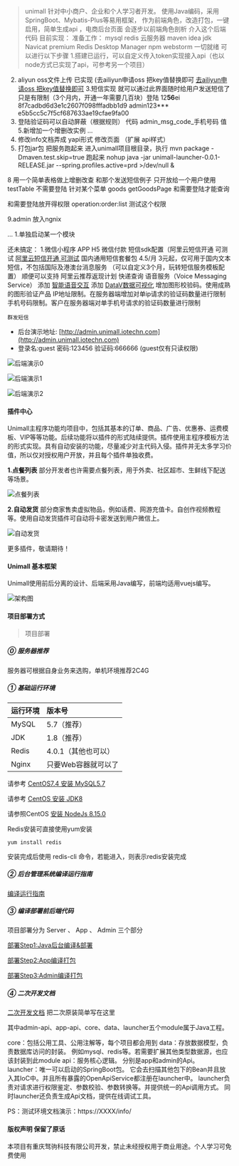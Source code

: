 > unimall 针对中小商户、企业和个人学习者开发。
使用Java编码，采用SpringBoot、Mybatis-Plus等易用框架，
作为前端角色，改造打包，一键启用，简单生成api ，电商后台页面
会逐步以前端角色剖析 介入这个后端代码
目前实现：
准备工作： mysql redis  云服务器 maven idea jdk  Navicat premium Redis Desktop Manager
npm webstorm 一切就绪 可以进行以下步骤
1.搭建已运行，可以自定义传入token实现接入api（也以node方式已实现了api，可参考另一个项目）
2. aliyun oss文件上传 已实现 (去ailiyun申请oss 把key值替换即可
[去ailiyun申请oss 把key值替换即可](https://www.aliyun.com/product/oss?spm=5176.12825654.1kquk9v2l.2.e9392c4alUqqON&aly_as=6JY_cFKf&userCode=278cm52d) 
3.短信实现 就可以通过此界面随时给用户发送短信了只是有限制（3个月内，开通一年需要几百块）登陆 12**56**ei
8f7cadbd6d3e1c2607f098fffadbb1d9    admin123***   e5b5cc5c7f5cf687633ae19cfae9fa00
4. 登陆验证码可以自动屏蔽（根据规则） 代码 admin_msg_code_手机号码 值
5.新增加一个增删改实例
...
6. 修改info文档弄成 yapi形式  修改页面  （扩展 api样式） 
7. 打包jar包 把服务跑起来
进入unimall项目根目录，执行
mvn package -Dmaven.test.skip=true
跑起来 nohup java -jar unimall-launcher-0.0.1-RELEASE.jar --spring.profiles.active=prd >/dev/null &


8 用一个简单表格做上增删改查  和那个发送短信例子 只开放给一个用户使用 testTable
不需要登陆  针对某个菜单 goods getGoodsPage 
和需要登陆才能查询

和需要登陆放开得权限   operation:order:list  测试这个权限

9.admin 放入ngnix


...
1.单独启动某一个模块

还未搞定：
1.微信小程序 APP H5  微信付款
    短信sdk配置（阿里云短信开通 可测试
      [阿里云短信开通 可测试](https://www.aliyun.com/product/sms?spm=5176.12825654.1kquk9v2l.1.e9392c4a3JE2uq&aly_as=MQVh4Aoe&userCode=278cm52d)
     国内通用短信套餐包 4.5/月  3元起，仅可用于国内文本短信，不包括国际及港澳台消息服务
     （可以自定义3个月，玩转短信服务模板配置）
     顺便可以支持 阿里云推荐返现计划
     快递查询
     语音服务（Voice Messaging Service）
     添加 [智能语音交互](https://ai.aliyun.com/nls?spm=5176.13203013.j64pehhhs.81.2e4331f9DnYDBU&aly_as=02h9bY-Z)
     添加 [DataV数据可视化](https://data.aliyun.com/visual/datav?spm=5176.13203013.j64pehhhs.77.2e4331f9DnYDBU&aly_as=F56_QD6v)
    增加图形校验码。使用成熟的图形验证产品
    IP地址限制。在服务器端增加对单ip请求的验证码数量进行限制
    手机号码限制。客户在服务器端对单手机号请求的验证码数量进行限制

    群发短信



- 后台演示地址: [http://admin.unimall.iotechn.com](http://admin.unimall.iotechn.com)
- 登录名:guest   密码:123456   验证码:666666 (guest仅有只读权限)

![后端演示0](snapshoot/backend0.png)

![后端演示1](snapshoot/backend1.png)

![后端演示2](snapshoot/backend2.png)


#### 插件中心

Unimall主程序功能均项目中，包括其基本的订单、商品、广告、优惠券、运费模板、VIP等等功能。后续功能将以插件的形式陆续提供。插件使用主程序模板方法的形式实现。具有自动安装的功能，尽量减少对主代码入侵。插件并无太多学习价值，所以仅对授权用户开放，并且每个插件单独收费。

**1.点餐列表**   部分开发者也许需要点餐列表，用于外卖、社区超市、生鲜线下配送等场景。

![点餐列表](snapshoot/plugin-menulist.jpg)

**2.自动发货**  部分商家售卖虚拟物品，例如话费、网游充值卡。自创作视频教程等。使用自动发货插件可自动将卡密发送到用户微信上。

![自动发货](snapshoot/plugin-autoship.jpg)

更多插件，敬请期待！

#### Unimall 基本框架

Unimall使用前后分离的设计、后端采用Java编写，前端均适用vuejs编写。

![架构图](snapshoot/framework.png)

#### 项目部署方式

>项目部署

##### ⓪ 服务器推荐
服务器可根据自身业务来选购，单机环境推荐2C4G

##### ① 基础运行环境

| 运行环境 | 版本号 |
|:--------|:--------|
|  MySQL   |  5.7（推荐）   |
|  JDK   |  1.8（推荐）   |
|  Redis   |  4.0.1（其他也可以）   |
|  Nginx  |  只要Web容器就可以了  |

请参考 [CentOS7.4 安装 MySQL5.7](https://github.com/iotechn/document-basic/blob/master/CentOS7.4_Install_MySQL5.7.md)

请参考 [CentOS 安装 JDK8](https://github.com/iotechn/document-basic/blob/master/CentOS_Install_JDK8.md)

请参照CentOS [安装 NodeJs 8.15.0](https://github.com/iotechn/document-basic/blob/master/CentOS_Install_NodeJS_8.15.0.md)

Redis安装可直接使用yum安装 
	
	yum install redis

安装完成后使用 redis-cli 命令，若能进入，则表示redis安装完成

##### ② 后台管理系统编译运行指南

[编译运行指南](doc/run.md)

##### ③ 编译部署前后端代码

项目部署分为 Server 、 App 、 Admin 三个部分

[部署Step1:Java后台编译&部署](doc/server.md)

[部署Step2:App编译打包](doc/app.md)

[部署Step3:Admin编译打包](doc/admin.md)

##### ④ 二次开发文档

[二次开发文档](doc/2develop.md)  把二次原装简单写在这里

其中admin-api、app-api、core、data、launcher五个module属于Java工程。

core：包括公用工具、公用注解等，每个项目都会用到 data：存放数据模型，负责数据库访问的封装。
例如mysql、redis等。若需要扩展其他类型数据源，也应该封装到此module api：服务核心逻辑。
分别是app和admin的Api。 launcher：唯一可以启动的SpringBoot包。
它会去扫描其他包下的Bean并且放入其IoC中。并且所有暴露的OpenApiService都注册在launcher中。
launcher负责对请求进行权限鉴定、参数校验、参数转换等。并提供统一的Api调用方式。
同时launcher还负责生成Api文档，提供在线调试工具。

PS：测试环境文档演示：https://XXXX/info/


#### 版权声明  保留了原话

本项目有重庆驽驹科技有限公司开发，禁止未经授权用于商业用途。个人学习可免费使用